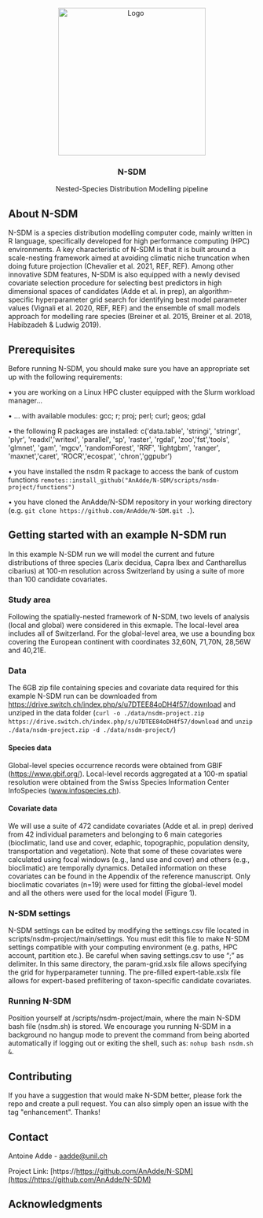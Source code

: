 <!-- PROJECT LOGO -->
<br />
<div align="center">
  <a href="https://github.com/AnAdde/N-SDM">
    <img src="FIG.png" alt="Logo" width="300" height="300">
  </a>

  <h3 align="center">N-SDM</h3>

  <p align="center">
    Nested-Species Distribution Modelling pipeline
    <br />
  </p>
</div>

## About N-SDM

N-SDM is a species distribution modelling computer code, mainly written in R language, specifically developed for high performance computing (HPC) environments. A key characteristic of N-SDM is that it is built around a scale-nesting framework aimed at avoiding climatic niche truncation when doing future projection (Chevalier et al. 2021, REF, REF). Among other innovative SDM features, N-SDM is also equipped with a newly devised covariate selection procedure for selecting best predictors in high dimensional spaces of candidates (Adde et al. in prep), an algorithm-specific hyperparameter grid search for identifying best model parameter values (Vignali et al. 2020, REF, REF) and the ensemble of small models approach for modelling rare species (Breiner et al. 2015, Breiner et al. 2018, Habibzadeh & Ludwig 2019).



## Prerequisites

Before running N-SDM, you should make sure you have an appropriate set up with the following requirements:

•	you are working on a Linux HPC cluster equipped with the Slurm workload manager...

•	... with available modules: gcc; r; proj; perl; curl; geos; gdal

•	the following R packages are installed: c('data.table', 'stringi', 'stringr', 'plyr', 'readxl','writexl', 'parallel', 'sp', 'raster', 'rgdal', 'zoo','fst','tools', 'glmnet', 'gam', 'mgcv', 'randomForest', 'RRF', 'lightgbm', 'ranger', 'maxnet','caret', 'ROCR','ecospat', 'chron','ggpubr')

•	you have installed the nsdm R package to access the bank of custom functions `remotes::install_github("AnAdde/N-SDM/scripts/nsdm-project/functions")`

•	you have cloned the AnAdde/N-SDM repository in your working directory (e.g. `git clone https://github.com/AnAdde/N-SDM.git .`).



## Getting started with an example N-SDM run

In this example N-SDM run we will model the current and future distributions of three species (Larix decidua, Capra Ibex and Cantharellus cibarius) at 100-m resolution across Switzerland by using a suite of more than 100 candidate covariates.

### Study area

Following the spatially-nested framework of N-SDM, two levels of analysis (local and global) were considered in this exmaple. The local-level area includes all of Switzerland. For the global-level area, we use a bounding box covering the European continent with coordinates 32,60N, 71,70N, 28,56W and 40,21E.

### Data

The 6GB zip file containing species and covariate data required for this example N-SDM run can be downloaded from https://drive.switch.ch/index.php/s/u7DTEE84oDH4f57/download and unziped in the data folder (`curl -o ./data/nsdm-project.zip  https://drive.switch.ch/index.php/s/u7DTEE84oDH4f57/download` and `unzip ./data/nsdm-project.zip -d ./data/nsdm-project/`)

#### Species data

Global-level species occurrence records were obtained from GBIF (https://www.gbif.org/). Local-level records aggregated at a 100-m spatial resolution were obtained from the Swiss Species Information Center InfoSpecies (www.infospecies.ch).

#### Covariate data

We will use a suite of 472 candidate covariates (Adde et al. in prep) derived from 42 individual parameters and belonging to 6 main categories (bioclimatic, land use and cover, edaphic, topographic, population density, transportation and vegetation). Note that some of these covariates were calculated using focal windows (e.g., land use and cover) and others (e.g., bioclimatic) are temporally dynamics. Detailed information on these covariates can be found in the Appendix of the reference manuscript. Only bioclimatic covariates (n=19) were used for fitting the global-level model and all the others were used for the local model (Figure 1).

### N-SDM settings

N-SDM settings can be edited by modifying the settings.csv file located in scripts/nsdm-project/main/settings. You must edit this file to make N-SDM settings compatible with your computing environment (e.g. paths, HPC account, partition etc.). Be careful when saving settings.csv to use “;” as delimiter. In this same directory, the param-grid.xslx file allows specifying the grid for hyperparameter tunning. The pre-filled expert-table.xslx file allows for expert-based prefiltering of taxon-specific candidate covariates.

### Running N-SDM

Position yourself at /scripts/nsdm-project/main, where the main N-SDM bash file (nsdm.sh) is stored. We encourage you running N-SDM in a background no hangup mode to prevent the command from being aborted automatically if logging out or exiting the shell, such as: `nohup bash nsdm.sh &`.



## Contributing

If you have a suggestion that would make N-SDM better, please fork the repo and create a pull request. You can also simply open an issue with the tag "enhancement".
Thanks!



## Contact

Antoine Adde - aadde@unil.ch

Project Link: [https://https://github.com/AnAdde/N-SDM](https://https://github.com/AnAdde/N-SDM)



## Acknowledgments


